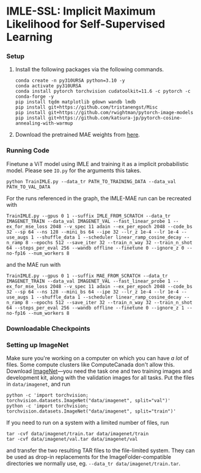 # IMLE-SSL: Implicit Maximum Likelihood for Self-Supervised Learning

### Setup
1. Install the following packages via the following commands.
    ```
    conda create -n py310URSA python=3.10 -y
    conda activate py310URSA
    conda install pytorch torchvision cudatoolkit=11.6 -c pytorch -c conda-forge -y
    pip install tqdm matplotlib gdown wandb lmdb
    pip install git+https://github.com/tristanengst/Misc
    pip install git+https://github.com/rwightman/pytorch-image-models
    pip install git+https://github.com/katsura-jp/pytorch-cosine-annealing-with-warmup
    ```
2. Download the pretrained MAE weights from [here](https://github.com/facebookresearch/mae/issues/8).

### Running Code
Finetune a ViT model using IMLE and training it as a implicit probabilistic model. Please see `IO.py` for the arguments this takes.
```
python TrainIMLE.py --data_tr PATH_TO_TRAINING_DATA --data_val PATH_TO_VAL_DATA
```

For the runs referenced in the graph, the IMLE-MAE run can be recreated with
```
TrainIMLE.py --gpus 0 1 --suffix IMLE_FROM_SCRATCH --data_tr IMAGENET_TRAIN --data_val IMAGENET_VAL --fast_linear_probe 1 --ex_for_mse_loss 2048 --v_spec 11 adain --ex_per_epoch 2048 --code_bs 32 --sp 64 --ns 128 --mini_bs 64 --ipe 32 --lr_z 1e-4 --lr 1e-4 --use_augs 1 --shuffle_data 1 --scheduler linear_ramp_cosine_decay --n_ramp 8 --epochs 512 --save_iter 32 --train_n_way 32 --train_n_shot 64 --steps_per_eval 256 --wandb offline --finetune 0 --ignore_z 0 --no-fp16 --num_workers 8
```
and the MAE run with
```
TrainIMLE.py --gpus 0 1 --suffix MAE_FROM_SCRATCH --data_tr IMAGENET_TRAIN --data_val IMAGENET_VAL --fast_linear_probe 1 --ex_for_mse_loss 2048 --v_spec 11 adain --ex_per_epoch 2048 --code_bs 32 --sp 64 --ns 128 --mini_bs 64 --ipe 32 --lr_z 1e-4 --lr 1e-4 --use_augs 1 --shuffle_data 1 --scheduler linear_ramp_cosine_decay --n_ramp 8 --epochs 512 --save_iter 32 --train_n_way 32 --train_n_shot 64 --steps_per_eval 256 --wandb offline --finetune 0 --ignore_z 1 --no-fp16 --num_workers 8
```


### Downloadable Checkpoints

### Setting up ImageNet
Make sure you're working on a computer on which you can have _a lot_ of files. Some compute clusters like ComputeCanada don't allow this. Download [ImageNet](https://image-net.org/challenges/LSVRC/2012/2012-downloads.php)—you need the task one and two training images and development kit, along with the validation images for all tasks. Put the files in `data/imagenet`, and run
```
python -c 'import torchvision; torchvision.datasets.ImageNet("data/imagenet", split="val")'
python -c 'import torchvision; torchvision.datasets.ImageNet("data/imagenet", split="train")'
```
If you need to run on a system with a limited number of files, run
```
tar -cvf data/imagenet/train.tar data/imagenet/train
tar -cvf data/imagenet/val.tar data/imagenet/val
```
and transfer the two resulting TAR files to the file-limited system. They can be used as drop-in replacements for the ImageFolder-compatible directories we normally use, eg. `--data_tr data/imagenet/train.tar`.

